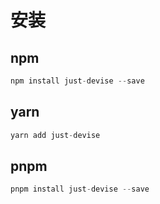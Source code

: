 
# 安装

## npm

``` js
npm install just-devise --save
```

## yarn

``` js
yarn add just-devise
```

## pnpm

``` js
pnpm install just-devise --save
```
